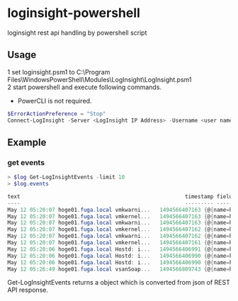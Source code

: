 loginsight-powershell
======================
loginsight rest api handling by powershell script

## Usage

1 set loginsight.psm1 to C:\Program Files\WindowsPowerShell\Modules\LogInsight\LogInsight.psm1  
2 start powershell and execute following commands.   
* PowerCLI is not required.

```powershell
$ErrorActionPreference = "Stop"
Connect-LogInsight -Server <LogInsight IP Address> -Username <user name> -Password <password>
```

## Example

### get events

```powershell
> $log Get-LogInsightEvents -limit 10
> $log.events

text                                                    timestamp fields
----                                                    --------- ------
May 12 05:20:07 hoge01.fuga.local vmkwarni...   1494566407163 {@{name=hostname; startPosition=16...
May 12 05:20:07 hoge01.fuga.local vmkernel...   1494566407163 {@{name=hostname; startPosition=16...
May 12 05:20:07 hoge01.fuga.local vmkwarni...   1494566407163 {@{name=hostname; startPosition=16...
May 12 05:20:07 hoge01.fuga.local vmkernel...   1494566407162 {@{name=hostname; startPosition=16...
May 12 05:20:07 hoge01.fuga.local vmkwarni...   1494566407162 {@{name=hostname; startPosition=16...
May 12 05:20:07 hoge01.fuga.local vmkernel...   1494566407161 {@{name=hostname; startPosition=16...
May 12 05:20:06 hoge01.fuga.local Hostd: i...   1494566406991 {@{name=hostname; startPosition=16...
May 12 05:20:06 hoge01.fuga.local Hostd: i...   1494566406990 {@{name=hostname; startPosition=16...
May 12 05:20:06 hoge01.fuga.local Hostd: i...   1494566406990 {@{name=hostname; startPosition=16...
May 12 05:26:49 hoge01.fuga.local vsanSoap...   1494566809743 {@{name=hostname; startPosition=16...
```

Get-LogInsightEvents returns a object which is converted from json of REST API response.  
